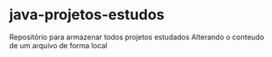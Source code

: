 # java-projetos-estudos
Repositório para armazenar todos projetos estudados
Alterando o conteudo de um arquivo de forma local